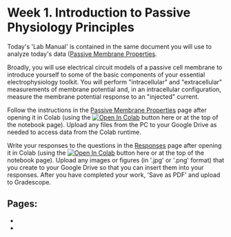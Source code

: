 # Week 1. Introduction to Passive Physiology Principles

Today's 'Lab Manual' is contained in the same document you will use to analyze today's data ([Passive Membrane Properties](../passive-membrane-models/Lab-Manual_passive-membrane-models.ipynb). 

Broadly, you will use electrical circuit models of a passive cell membrane to introduce yourself to some of the basic components of your essential electrophysiology toolkit. You will perform "intracellular" and "extracellular" measurements of membrane potential and, in an intracellular configuration, measure the membrane potential response to an "injected" current. 

Follow the instructions in the [Passive Membrane Properties](../passive-membrane-models/Lab-Manual_passive-membrane-models.ipynb) page after opening it in Colab (using the <a href="https://colab.research.google.com/github/neurologic/Neurophysiology-Lab/blob/main/modules/passive-membrane-models/Lab-Manual_passive-membrane-models.ipynb" target="_blank" rel="noopener noreferrer"><img alt="Open In Colab" src="https://colab.research.google.com/assets/colab-badge.svg"/></a> button here or at the top of the notebook page). Upload any files from the PC to your Google Drive as needed to access data from the Colab runtime. 

Write your responses to the questions in the [Responses](../passive-membrane-models/Responses_passive-membrane-models.ipynb) page after opening it in Colab (using the <a href="https://colab.research.google.com/github/neurologic/Neurophysiology-Lab/blob/main/modules/passive-membrane-models/Responses_passive-membrane-models.ipynb" target="_blank" rel="noopener noreferrer"><img alt="Open In Colab" src="https://colab.research.google.com/assets/colab-badge.svg"/></a> button here or at the top of the notebook page). Upload any images or figures (in '.jpg' or '.png' format) that you create to your Google Drive so that you can insert them into your responses. After you have completed your work, 'Save as PDF' and upload to Gradescope. 

## Pages:
- [](../passive-membrane-models/Lab-Manual_passive-membrane-models.ipynb)
- [](../passive-membrane-models/Responses_passive-membrane-models.ipynb)

